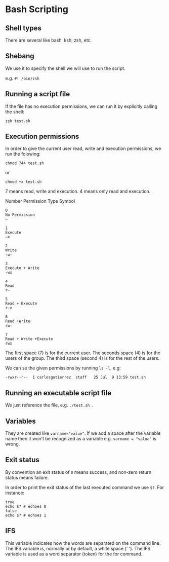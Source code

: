 # Bash Scripting

## Shell types

There are several like bash, ksh, zsh, etc.

## Shebang

We use it to specify the shell we will use to run the script.

e.g. `#! /bin/zsh`

## Running a script file

If the file has no execution permissions, we can run it by explicitly calling the shell:

```
zsh test.sh
```

## Execution permissions

In order to give the current user read, write and execution permissions, we run the folowing:

```
chmod 744 test.sh
```

or

```
chmod +x test.sh
```

7 means read, write and execution. 4 means only read and execution.

Number	Permission Type	Symbol

```
0	
No Permission	
—

1	
Execute	
–x

2	
Write	
-w-

3	
Execute + Write	
-wx

4	
Read	
r–

5	
Read + Execute	
r-x

6	
Read +Write	
rw-

7	
Read + Write +Execute	
rwx
```

The first space (7) is for the current user. The seconds space (4) is for the users of the group. The third space (second 4) is for the rest of the users.

We can se the given permissions by running `ls -l`. e.g:

```
-rwxr--r--  1 carlosgutierrez  staff   25 Jul  9 13:59 test.sh
```

## Running an executable script file

We just reference the file, e.g. `./test.sh `.

## Variables

They are created like `varname="value"`. If we add a space after the variable name then it won't be recognized as a variable e.g. `varname = "value"` is wrong.

## Exit status

By convention an exit status of `0` means success, and non-zero return status means failure.

In order to print the exit status of the last executed command we use `$?`. For instance:

```
true
echo $? # echoes 0
false
echo $? # echoes 1
```

## IFS

This variable indicates how the words are separated on the command line. The IFS variable is, normally or by default, a white space (' '). The IFS variable is used as a word separator (token) for the for command.

